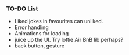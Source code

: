 ### TO-DO List
 - Liked jokes in favourites can unliked. 
 - Error handling
 - Animations for loading
 - juice up the UI. Try lottie Air BnB lib perhaps?
 - back button, gesture
 